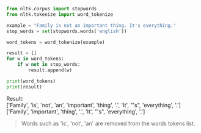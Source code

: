 ```python
from nltk.corpus import stopwords 
from nltk.tokenize import word_tokenize 

example = "Family is not an important thing. It's everything."
stop_words = set(stopwords.words('english')) 

word_tokens = word_tokenize(example)

result = []
for w in word_tokens: 
    if w not in stop_words: 
        result.append(w) 

print(word_tokens) 
print(result) 
```

Result:</br>
['Family', 'is', 'not', 'an', 'important', 'thing', '.', 'It', "'s", 'everything', '.']</br>
['Family', 'important', 'thing', '.', 'It', "'s", 'everything', '.']
</br>

> Words such as 'is', 'not', 'an' are removed from the words tokens list. 
